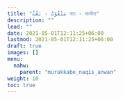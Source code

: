 ```yaml
---
title: "مَنْعُوْتٌ - نَعْتٌ নাত - মানউত"
description: ""
lead: ""
date: 2021-05-01T12:11:25+06:00
lastmod: 2021-05-01T12:11:25+06:00
draft: true
images: []
menu: 
  nahw:
    parent: "murakkabe_naqis_anwan"
weight: 10
toc: true
---
```



